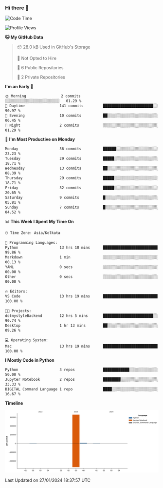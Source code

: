 ### Hi there 👋
<!--START_SECTION:waka-->
![Code Time](http://img.shields.io/badge/Code%20Time-31%20hrs%2013%20mins-blue)

![Profile Views](http://img.shields.io/badge/Profile%20Views-188-blue)

**🐱 My GitHub Data** 

> 📦 28.0 kB Used in GitHub's Storage 
 > 
> 🚫 Not Opted to Hire
 > 
> 📜 6 Public Repositories 
 > 
> 🔑 2 Private Repositories 
 > 
**I'm an Early 🐤** 

```text
🌞 Morning                2 commits           ░░░░░░░░░░░░░░░░░░░░░░░░░   01.29 % 
🌆 Daytime                141 commits         ███████████████████████░░   90.97 % 
🌃 Evening                10 commits          ██░░░░░░░░░░░░░░░░░░░░░░░   06.45 % 
🌙 Night                  2 commits           ░░░░░░░░░░░░░░░░░░░░░░░░░   01.29 % 
```
📅 **I'm Most Productive on Monday** 

```text
Monday                   36 commits          ██████░░░░░░░░░░░░░░░░░░░   23.23 % 
Tuesday                  29 commits          █████░░░░░░░░░░░░░░░░░░░░   18.71 % 
Wednesday                13 commits          ██░░░░░░░░░░░░░░░░░░░░░░░   08.39 % 
Thursday                 29 commits          █████░░░░░░░░░░░░░░░░░░░░   18.71 % 
Friday                   32 commits          █████░░░░░░░░░░░░░░░░░░░░   20.65 % 
Saturday                 9 commits           █░░░░░░░░░░░░░░░░░░░░░░░░   05.81 % 
Sunday                   7 commits           █░░░░░░░░░░░░░░░░░░░░░░░░   04.52 % 
```


📊 **This Week I Spent My Time On** 

```text
🕑︎ Time Zone: Asia/Kolkata

💬 Programming Languages: 
Python                   13 hrs 18 mins      █████████████████████████   99.86 % 
Markdown                 1 min               ░░░░░░░░░░░░░░░░░░░░░░░░░   00.13 % 
YAML                     0 secs              ░░░░░░░░░░░░░░░░░░░░░░░░░   00.00 % 
Other                    0 secs              ░░░░░░░░░░░░░░░░░░░░░░░░░   00.00 % 

🔥 Editors: 
VS Code                  13 hrs 19 mins      █████████████████████████   100.00 % 

🐱‍💻 Projects: 
dotmystyleBackend        12 hrs 5 mins       ███████████████████████░░   90.74 % 
Desktop                  1 hr 13 mins        ██░░░░░░░░░░░░░░░░░░░░░░░   09.26 % 

💻 Operating System: 
Mac                      13 hrs 19 mins      █████████████████████████   100.00 % 
```

**I Mostly Code in Python** 

```text
Python                   3 repos             ████████████░░░░░░░░░░░░░   50.00 % 
Jupyter Notebook         2 repos             ████████░░░░░░░░░░░░░░░░░   33.33 % 
DIGITAL Command Language 1 repo              ████░░░░░░░░░░░░░░░░░░░░░   16.67 % 
```



**Timeline**

![Lines of Code chart](https://raw.githubusercontent.com/Karishma1510/Karishma1510/main/assets/bar_graph.png)


 Last Updated on 27/01/2024 18:37:57 UTC
<!--END_SECTION:waka-->
